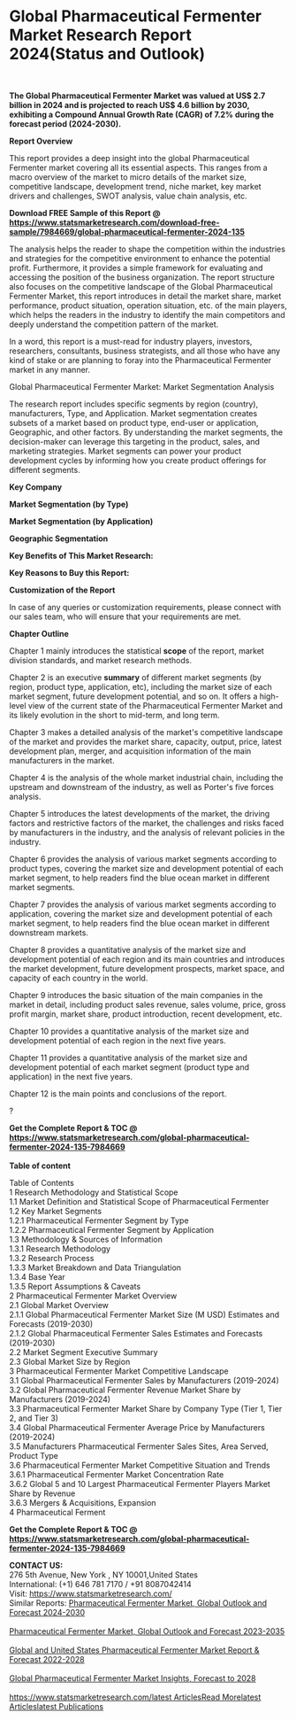 <h1>Global Pharmaceutical Fermenter Market Research Report 2024(Status and Outlook)</h1><br/><p><strong>The Global Pharmaceutical Fermenter Market was valued at US$ 2.7 billion in 2024 and is projected to reach US$ 4.6 billion by 2030, exhibiting a Compound Annual Growth Rate (<strong>CAGR</strong>) of 7.2% during the forecast period (2024-2030).</strong></p><p><strong>Report Overview</strong></p><p>This report provides a deep insight into the global Pharmaceutical Fermenter market covering all its essential aspects. This ranges from a macro overview of the market to micro details of the market size, competitive landscape, development trend, niche market, key market drivers and challenges, SWOT analysis, value chain analysis, etc.</p><p><strong>Download FREE Sample of this Report @ <a href="https://www.statsmarketresearch.com/download-free-sample/7984669/global-pharmaceutical-fermenter-2024-135">https://www.statsmarketresearch.com/download-free-sample/7984669/global-pharmaceutical-fermenter-2024-135</a></strong></p><p>The analysis helps the reader to shape the competition within the industries and strategies for the competitive environment to enhance the potential profit. Furthermore, it provides a simple framework for evaluating and accessing the position of the business organization. The report structure also focuses on the competitive landscape of the Global Pharmaceutical Fermenter Market, this report introduces in detail the market share, market performance, product situation, operation situation, etc. of the main players, which helps the readers in the industry to identify the main competitors and deeply understand the competition pattern of the market.</p><p>In a word, this report is a must-read for industry players, investors, researchers, consultants, business strategists, and all those who have any kind of stake or are planning to foray into the Pharmaceutical Fermenter market in any manner.</p><p>Global Pharmaceutical Fermenter Market: Market Segmentation Analysis</p><p>The research report includes specific segments by region (country), manufacturers, Type, and Application. Market segmentation creates subsets of a market based on product type, end-user or application, Geographic, and other factors. By understanding the market segments, the decision-maker can leverage this targeting in the product, sales, and marketing strategies. Market segments can power your product development cycles by informing how you create product offerings for different segments.</p><p><strong>Key Company</strong></p><p><strong>Market Segmentation (by Type)</strong></p><p><strong>Market Segmentation (<strong>by Application</strong>)</strong></p><p><strong>Geographic Segmentation</strong></p><p><strong>Key Benefits of This Market Research:</strong></p><p><strong>Key <strong>Reasons to Buy</strong> this Report:</strong></p><p><strong>Customization of the Report</strong></p><p>In case of any queries or customization requirements, please connect with our sales team, who will ensure that your requirements are met.</p><p><strong>Chapter Outline</strong></p><p>Chapter 1 mainly introduces the statistical <strong>scope</strong> of the report, market division standards, and market research methods.</p><p>Chapter 2 is an executive <strong>summary</strong> of different market segments (by region, product type, application, etc), including the market size of each market segment, future development potential, and so on. It offers a high-level view of the current state of the Pharmaceutical Fermenter Market and its likely evolution in the short to mid-term, and long term.</p><p>Chapter 3 makes a detailed analysis of the market's competitive landscape of the market and provides the market share, capacity, output, price, latest development plan, merger, and acquisition information of the main manufacturers in the market.</p><p>Chapter 4 is the analysis of the whole market industrial chain, including the upstream and downstream of the industry, as well as Porter's five forces analysis.</p><p>Chapter 5 introduces the latest developments of the market, the driving factors and restrictive factors of the market, the challenges and risks faced by manufacturers in the industry, and the analysis of relevant policies in the industry.</p><p>Chapter 6 provides the analysis of various market segments according to product types, covering the market size and development potential of each market segment, to help readers find the blue ocean market in different market segments.</p><p>Chapter 7 provides the analysis of various market segments according to application, covering the market size and development potential of each market segment, to help readers find the blue ocean market in different downstream markets.</p><p>Chapter 8 provides a quantitative analysis of the market size and development potential of each region and its main countries and introduces the market development, future development prospects, market space, and capacity of each country in the world.</p><p>Chapter 9 introduces the basic situation of the main companies in the market in detail, including product sales revenue, sales volume, price, gross profit margin, market share, product introduction, recent development, etc.</p><p>Chapter 10 provides a quantitative analysis of the market size and development potential of each region in the next five years.</p><p>Chapter 11 provides a quantitative analysis of the market size and development potential of each market segment (product type and application) in the next five years.</p><p>Chapter 12 is the main points and conclusions of the report.</p><p>? </p><div><b>Get the Complete Report & TOC @ <a href="https://www.statsmarketresearch.com/global-pharmaceutical-fermenter-2024-135-7984669">https://www.statsmarketresearch.com/global-pharmaceutical-fermenter-2024-135-7984669</a></b></div><br><b>Table of content</b><p>Table of Contents<br />1 Research Methodology and Statistical Scope<br />1.1 Market Definition and Statistical Scope of Pharmaceutical Fermenter<br />1.2 Key Market Segments<br />1.2.1 Pharmaceutical Fermenter Segment by Type<br />1.2.2 Pharmaceutical Fermenter Segment by Application<br />1.3 Methodology & Sources of Information<br />1.3.1 Research Methodology<br />1.3.2 Research Process<br />1.3.3 Market Breakdown and Data Triangulation<br />1.3.4 Base Year<br />1.3.5 Report Assumptions & Caveats<br />2 Pharmaceutical Fermenter Market Overview<br />2.1 Global Market Overview<br />2.1.1 Global Pharmaceutical Fermenter Market Size (M USD) Estimates and Forecasts (2019-2030)<br />2.1.2 Global Pharmaceutical Fermenter Sales Estimates and Forecasts (2019-2030)<br />2.2 Market Segment Executive Summary<br />2.3 Global Market Size by Region<br />3 Pharmaceutical Fermenter Market Competitive Landscape<br />3.1 Global Pharmaceutical Fermenter Sales by Manufacturers (2019-2024)<br />3.2 Global Pharmaceutical Fermenter Revenue Market Share by Manufacturers (2019-2024)<br />3.3 Pharmaceutical Fermenter Market Share by Company Type (Tier 1, Tier 2, and Tier 3)<br />3.4 Global Pharmaceutical Fermenter Average Price by Manufacturers (2019-2024)<br />3.5 Manufacturers Pharmaceutical Fermenter Sales Sites, Area Served, Product Type<br />3.6 Pharmaceutical Fermenter Market Competitive Situation and Trends<br />3.6.1 Pharmaceutical Fermenter Market Concentration Rate<br />3.6.2 Global 5 and 10 Largest Pharmaceutical Fermenter Players Market Share by Revenue<br />3.6.3 Mergers & Acquisitions, Expansion<br />4 Pharmaceutical Ferment<br><div><b>Get the Complete Report & TOC @ <a href="https://www.statsmarketresearch.com/global-pharmaceutical-fermenter-2024-135-7984669">https://www.statsmarketresearch.com/global-pharmaceutical-fermenter-2024-135-7984669</a></b></div></p> <b>CONTACT US:</b><br>276 5th Avenue, New York , NY 10001,United States<br>International: (+1) 646 781 7170 / +91 8087042414<br>Visit: <a href="https://www.statsmarketresearch.com/">https://www.statsmarketresearch.com/</a><br>Similar Reports: <a href="https://www.statsmarketresearch.com/global-pharmaceutical-fermenter-2024-135-7984669">Pharmaceutical Fermenter Market, Global Outlook and Forecast 2024-2030</a><br/><br/><a href="https://www.statsmarketresearch.com/global-pharmaceutical-fermenter-2024-135-7984669">Pharmaceutical Fermenter Market, Global Outlook and Forecast 2023-2035</a><br/><br/><a href="https://www.statsmarketresearch.com/global-pharmaceutical-fermenter-2024-135-7984669">Global and United States Pharmaceutical Fermenter Market Report & Forecast 2022-2028</a><br/><br/><a href="https://www.statsmarketresearch.com/global-pharmaceutical-fermenter-2024-135-7984669">Global Pharmaceutical Fermenter Market Insights, Forecast to 2028</a><br/><br/><a href="https://gyeongbokgung.com">https://www.statsmarketresearch.com/</a><a href="https://hallyeomaritime.com">latest Articles</a><a href="https://jingwansa.com">Read More</a><a href=https://nguoiviet.jp/">latest Articles</a><a href="https://www.intelmarketresearch.com/">latest Publications</a>